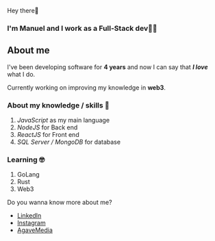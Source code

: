 <p align="center" width="300" >
    <p>Hey there👋</p>
    <h3>I'm Manuel and I work as a Full-Stack dev👨‍💻</h3>
</p>

## About me

I've been developing software for **4 years** and now I can say that ***I love*** what I do.

Currently working on improving my knowledge in **web3**.

### About my knowledge / skills 🤖

1. *JavaScript* as my main language
2. *NodeJS* for Back end
3. *ReactJS* for Front end
4. *SQL Server / MongoDB* for database

### Learning 🤓

1. GoLang
2. Rust
3. Web3


Do you wanna know more about me?
- [LinkedIn](https://www.linkedin.com/in/manuelozada11/)
- [Instagram](https://www.instagram.com/manuelozada11/)
- [AgaveMedia](https://agavemedia.vercel.app/)
